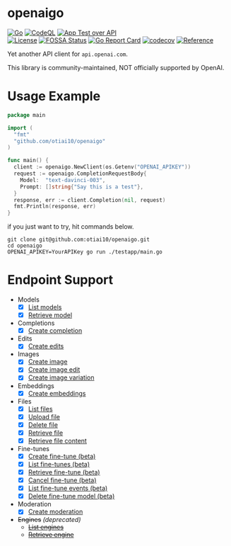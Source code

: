 # openaigo

[![Go](https://github.com/otiai10/openaigo/actions/workflows/go.yml/badge.svg)](https://github.com/otiai10/openaigo/actions/workflows/go.yml)
[![CodeQL](https://github.com/otiai10/openaigo/actions/workflows/codeql-analysis.yml/badge.svg)](https://github.com/otiai10/openaigo/actions/workflows/codeql-analysis.yml)
[![App Test over API](https://github.com/otiai10/openaigo/actions/workflows/api.yml/badge.svg)](https://github.com/otiai10/openaigo/actions/workflows/api.yml)
<br>[![License](https://img.shields.io/github/license/otiai10/openaigo)](https://github.com/otiai10/openaigo/blob/main/LICENSE)
[![FOSSA Status](https://app.fossa.com/api/projects/git%2Bgithub.com%2Fotiai10%2Fopenaigo.svg?type=shield)](https://app.fossa.com/projects/git%2Bgithub.com%2Fotiai10%2Fopenaigo?ref=badge_shield)
[![Go Report Card](https://goreportcard.com/badge/github.com/otiai10/openaigo)](https://goreportcard.com/report/github.com/otiai10/openaigo)
[![codecov](https://codecov.io/github/otiai10/openaigo/branch/main/graph/badge.svg?token=mfAYgn6Uto)](https://codecov.io/github/otiai10/openaigo)
[![Reference](https://img.shields.io/github/v/tag/otiai10/openaigo?sort=semver)](https://pkg.go.dev/github.com/otiai10/openaigo)

Yet another API client for `api.openai.com`.

This library is community-maintained, NOT officially supported by OpenAI.

# Usage Example

```go
package main

import (
  "fmt"
  "github.com/otiai10/openaigo"
)

func main() {
  client := openaigo.NewClient(os.Getenv("OPENAI_APIKEY"))
  request := openaigo.CompletionRequestBody{
    Model:  "text-davinci-003",
    Prompt: []string{"Say this is a test"},
  }
  response, err := client.Completion(nil, request)
  fmt.Println(response, err)
}
```

if you just want to try, hit commands below.

```shell
git clone git@github.com:otiai10/openaigo.git
cd openaigo
OPENAI_APIKEY=YourAPIKey go run ./testapp/main.go
```

# Endpoint Support

- Models
  - [x] [List models](https://beta.openai.com/docs/api-reference/models/list)
  - [x] [Retrieve model](https://beta.openai.com/docs/api-reference/models/retrieve)
- Completions
  - [x] [Create completion](https://beta.openai.com/docs/api-reference/completions/create)
- Edits
  - [x] [Create edits](https://beta.openai.com/docs/api-reference/edits/create)
- Images
  - [x] [Create image](https://beta.openai.com/docs/api-reference/images/create)
  - [x] [Create image edit](https://beta.openai.com/docs/api-reference/images/create-edit)
  - [x] [Create image variation](https://beta.openai.com/docs/api-reference/images/create-variation)
- Embeddings
  - [x] [Create embeddings](https://beta.openai.com/docs/api-reference/embeddings/create)
- Files
  - [x] [List files](https://beta.openai.com/docs/api-reference/files/list)
  - [x] [Upload file](https://beta.openai.com/docs/api-reference/files/upload)
  - [x] [Delete file](https://beta.openai.com/docs/api-reference/files/delete)
  - [x] [Retrieve file](https://beta.openai.com/docs/api-reference/files/retrieve)
  - [x] [Retrieve file content](https://beta.openai.com/docs/api-reference/files/retrieve-content)
- Fine-tunes
  - [x] [Create fine-tune (beta)](https://beta.openai.com/docs/api-reference/fine-tunes/create)
  - [x] [List fine-tunes (beta)](https://beta.openai.com/docs/api-reference/fine-tunes/list)
  - [x] [Retrieve fine-tune (beta)](https://beta.openai.com/docs/api-reference/fine-tunes/retrieve)
  - [x] [Cancel fine-tune (beta)](https://beta.openai.com/docs/api-reference/fine-tunes/cancel)
  - [x] [List fine-tune events (beta)](https://beta.openai.com/docs/api-reference/fine-tunes/events)
  - [x] [Delete fine-tune model (beta)](https://beta.openai.com/docs/api-reference/fine-tunes/delete-model)
- Moderation
  - [x] [Create moderation](https://beta.openai.com/docs/api-reference/moderations/create)
- ~~Engines~~ *(deprecated)*
  - ~~[List engines](https://beta.openai.com/docs/api-reference/engines/list)~~
  - ~~[Retrieve engine](https://beta.openai.com/docs/api-reference/engines/retrieve)~~
